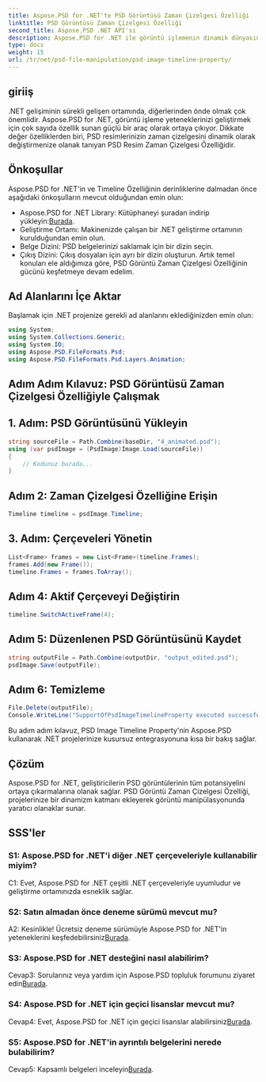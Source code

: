 ```yaml
---
title: Aspose.PSD for .NET'te PSD Görüntüsü Zaman Çizelgesi Özelliği
linktitle: PSD Görüntüsü Zaman Çizelgesi Özelliği
second_title: Aspose.PSD .NET API'si
description: Aspose.PSD for .NET ile görüntü işlemenin dinamik dünyasını keşfedin. PSD zaman çizelgelerini zahmetsizce değiştirin. Kütüphaneyi şimdi indirin!
type: docs
weight: 15
url: /tr/net/psd-file-manipulation/psd-image-timeline-property/
---
```

## giriiş
.NET gelişiminin sürekli gelişen ortamında, diğerlerinden önde olmak çok önemlidir. Aspose.PSD for .NET, görüntü işleme yeteneklerinizi geliştirmek için çok sayıda özellik sunan güçlü bir araç olarak ortaya çıkıyor. Dikkate değer özelliklerden biri, PSD resimlerinizin zaman çizelgesini dinamik olarak değiştirmenize olanak tanıyan PSD Resim Zaman Çizelgesi Özelliğidir.
## Önkoşullar
Aspose.PSD for .NET'in ve Timeline Özelliğinin derinliklerine dalmadan önce aşağıdaki önkoşulların mevcut olduğundan emin olun:
-  Aspose.PSD for .NET Library: Kütüphaneyi şuradan indirip yükleyin:[Burada](https://releases.aspose.com/psd/net/).
- Geliştirme Ortamı: Makinenizde çalışan bir .NET geliştirme ortamının kurulduğundan emin olun.
- Belge Dizini: PSD belgelerinizi saklamak için bir dizin seçin.
- Çıkış Dizini: Çıkış dosyaları için ayrı bir dizin oluşturun.
Artık temel konuları ele aldığımıza göre, PSD Görüntü Zaman Çizelgesi Özelliğinin gücünü keşfetmeye devam edelim.
## Ad Alanlarını İçe Aktar
Başlamak için .NET projenize gerekli ad alanlarını eklediğinizden emin olun:
```csharp
using System;
using System.Collections.Generic;
using System.IO;
using Aspose.PSD.FileFormats.Psd;
using Aspose.PSD.FileFormats.Psd.Layers.Animation;
```
## Adım Adım Kılavuz: PSD Görüntüsü Zaman Çizelgesi Özelliğiyle Çalışmak

## 1. Adım: PSD Görüntüsünü Yükleyin
```csharp
string sourceFile = Path.Combine(baseDir, "4_animated.psd");
using (var psdImage = (PsdImage)Image.Load(sourceFile))
{
    // Kodunuz burada...
}
```
## Adım 2: Zaman Çizelgesi Özelliğine Erişin
```csharp
Timeline timeline = psdImage.Timeline;
```
## 3. Adım: Çerçeveleri Yönetin
```csharp
List<Frame> frames = new List<Frame>(timeline.Frames);
frames.Add(new Frame());
timeline.Frames = frames.ToArray();
```
## Adım 4: Aktif Çerçeveyi Değiştirin
```csharp
timeline.SwitchActiveFrame(4);
```
## Adım 5: Düzenlenen PSD Görüntüsünü Kaydet
```csharp
string outputFile = Path.Combine(outputDir, "output_edited.psd");
psdImage.Save(outputFile);
```
## Adım 6: Temizleme
```csharp
File.Delete(outputFile);
Console.WriteLine("SupportOfPsdImageTimelineProperty executed successfully");
```
Bu adım adım kılavuz, PSD Image Timeline Property'nin Aspose.PSD kullanarak .NET projelerinize kusursuz entegrasyonuna kısa bir bakış sağlar.
## Çözüm

Aspose.PSD for .NET, geliştiricilerin PSD görüntülerinin tüm potansiyelini ortaya çıkarmalarına olanak sağlar. PSD Görüntü Zaman Çizelgesi Özelliği, projelerinize bir dinamizm katmanı ekleyerek görüntü manipülasyonunda yaratıcı olanaklar sunar.

## SSS'ler

### S1: Aspose.PSD for .NET'i diğer .NET çerçeveleriyle kullanabilir miyim?

C1: Evet, Aspose.PSD for .NET çeşitli .NET çerçeveleriyle uyumludur ve geliştirme ortamınızda esneklik sağlar.

### S2: Satın almadan önce deneme sürümü mevcut mu?

 A2: Kesinlikle! Ücretsiz deneme sürümüyle Aspose.PSD for .NET'in yeteneklerini keşfedebilirsiniz[Burada](https://releases.aspose.com/).

### S3: Aspose.PSD for .NET desteğini nasıl alabilirim?

 Cevap3: Sorularınız veya yardım için Aspose.PSD topluluk forumunu ziyaret edin[Burada](https://forum.aspose.com/c/psd/34).

### S4: Aspose.PSD for .NET için geçici lisanslar mevcut mu?

 Cevap4: Evet, Aspose.PSD for .NET için geçici lisanslar alabilirsiniz[Burada](https://purchase.aspose.com/temporary-license/).

### S5: Aspose.PSD for .NET'in ayrıntılı belgelerini nerede bulabilirim?

 Cevap5: Kapsamlı belgeleri inceleyin[Burada](https://reference.aspose.com/psd/net/).